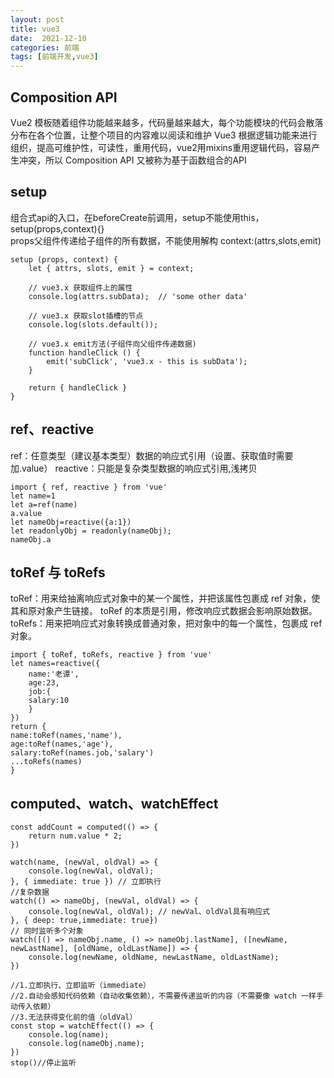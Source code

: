 ```yaml
---
layout: post
title: vue3
date:  2021-12-10
categories: 前端
tags: [前端开发,vue3]
---
```


## Composition API 

Vue2 模板随着组件功能越来越多，代码量越来越大，每个功能模块的代码会散落分布在各个位置，让整个项目的内容难以阅读和维护
Vue3 根据逻辑功能来进行组织，提高可维护性，可读性，重用代码，vue2用mixins重用逻辑代码，容易产生冲突，所以 Composition API 又被称为基于函数组合的API

## setup

组合式api的入口，在beforeCreate前调用，setup不能使用this，
setup(props,context){}   
props父组件传递给子组件的所有数据，不能使用解构
context:(attrs,slots,emit)

```
setup (props, context) {
    let { attrs, slots, emit } = context;

    // vue3.x 获取组件上的属性
    console.log(attrs.subData);  // 'some other data'

    // vue3.x 获取slot插槽的节点
    console.log(slots.default());

    // vue3.x emit方法(子组件向父组件传递数据)
    function handleClick () {
        emit('subClick', 'vue3.x - this is subData');
    }

    return { handleClick }
}
```

## ref、reactive

ref：任意类型（建议基本类型）数据的响应式引用（设置、获取值时需要加.value）
reactive：只能是复杂类型数据的响应式引用,浅拷贝

```
import { ref, reactive } from 'vue'
let name=1
let a=ref(name)
a.value
let nameObj=reactive({a:1})
let readonlyObj = readonly(nameObj); 
nameObj.a
```

## toRef 与 toRefs

toRef：用来给抽离响应式对象中的某一个属性，并把该属性包裹成 ref 对象，使其和原对象产生链接。
toRef 的本质是引用，修改响应式数据会影响原始数据。
toRefs：用来把响应式对象转换成普通对象，把对象中的每一个属性，包裹成 ref 对象。

```
import { toRef, toRefs, reactive } from 'vue'
let names=reactive({
    name:'老谭',
    age:23,
    job:{
    salary:10
    }
})
return {
name:toRef(names,'name'),
age:toRef(names,'age'),
salary:toRef(names.job,'salary')
...toRefs(names)
}
```
 
## computed、watch、watchEffect

```
const addCount = computed(() => {
    return num.value * 2;
})		

watch(name, (newVal, oldVal) => {
    console.log(newVal, oldVal);
}, { immediate: true }) // 立即执行
//复杂数据
watch(() => nameObj, (newVal, oldVal) => {
    console.log(newVal, oldVal); // newVal、oldVal具有响应式
}, { deep: true,immediate: true})
// 同时监听多个对象
watch([() => nameObj.name, () => nameObj.lastName], ([newName, newLastName], [oldName, oldLastName]) => {
    console.log(newName, oldName, newLastName, oldLastName);
})

//1.立即执行、立即监听（immediate）
//2.自动会感知代码依赖（自动收集依赖），不需要传递监听的内容（不需要像 watch 一样手动传入依赖）
//3.无法获得变化前的值（oldVal）
const stop = watchEffect(() => {
    console.log(name);
    console.log(nameObj.name);
})
stop()//停止监听
```